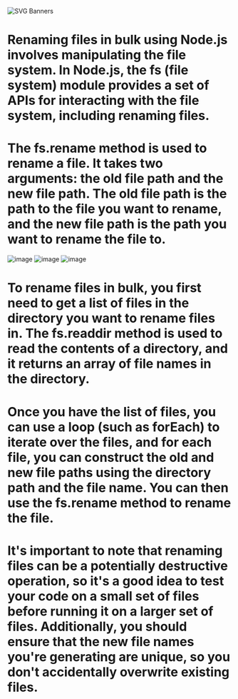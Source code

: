![SVG Banners](https://svg-banners.vercel.app/api?type=glitch&text1=BulkRename_nodejs&width=1200&height=200)
# Renaming files in bulk using Node.js involves manipulating the file system. In Node.js, the fs (file system) module provides a set of APIs for interacting with the file system, including renaming files.

# The fs.rename method is used to rename a file. It takes two arguments: the old file path and the new file path. The old file path is the path to the file you want to rename, and the new file path is the path you want to rename the file to.

![image](https://user-images.githubusercontent.com/96367023/233825846-e3e8ddad-10d7-4e2b-9909-c1072f53f7a0.png)
![image](https://user-images.githubusercontent.com/96367023/233825849-adceae5c-c5b7-4ab2-abbd-ad94a7050d8b.png)
![image](https://user-images.githubusercontent.com/96367023/233825890-94330a31-e29f-4160-89fe-1855e25de6ed.png)


# To rename files in bulk, you first need to get a list of files in the directory you want to rename files in. The fs.readdir method is used to read the contents of a directory, and it returns an array of file names in the directory.

# Once you have the list of files, you can use a loop (such as forEach) to iterate over the files, and for each file, you can construct the old and new file paths using the directory path and the file name. You can then use the fs.rename method to rename the file.

# It's important to note that renaming files can be a potentially destructive operation, so it's a good idea to test your code on a small set of files before running it on a larger set of files. Additionally, you should ensure that the new file names you're generating are unique, so you don't accidentally overwrite existing files.
